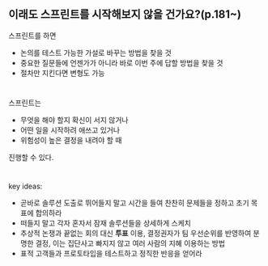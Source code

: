 ## 이래도 스프린트를 시작해보지 않을 건가요?(p.181~)


스프린트를 하면
- 논의를 테스트 가능한 가설로 바꾸는 방법을 찾을 것
- 중요한 질문들에 언젠가가 아니라 바로 이번 주에 답할 방법을 찾을 것  
- 절차만 지킨다면 변형도 가능   

#
스프린트는   
  - 무엇을 해야 할지 확신이 서지 않거나
  - 어떤 일을 시작하려 애쓰고 있거나
  - 위험성이 높은 결정을 내려야 할 때

진행할 수 있다.   

#
key ideas:      
- 곧바로 솔루션 도출로 뛰어들지 말고 시간을 들여 찬찬히 문제들을 정하고 초기 목표에 합의하라
- 떠들지 말고 각자 혼자서 잠재 솔루션들을 상세하게 스케치
- 추상적 논쟁과 끝없는 회의 대신 __투표__ 이용, 결정권자가 팀 우선순위를 반영하여 분명한 결정, 이는 집단사고 빠지지 않고 여러 사람의 지혜 이용하는 방법
- 표적 고객들과 프로토타입을 테스트하고 정직한 반응을 얻어라
